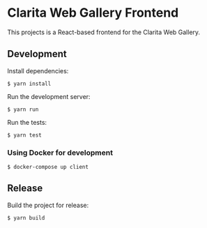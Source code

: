 # Clarita Web Gallery Frontend

This projects is a React-based frontend for the Clarita Web Gallery.

## Development

Install dependencies:

    $ yarn install

Run the development server:

    $ yarn run

Run the tests:

    $ yarn test

### Using Docker for development

    $ docker-compose up client

## Release

Build the project for release:

    $ yarn build
